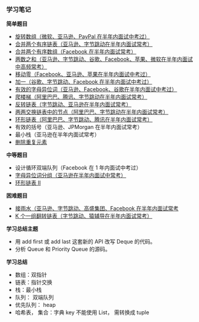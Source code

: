### 学习笔记

**简单题目**

- [旋转数组（微软、亚马逊、PayPal 在半年内面试中考过）](rotate.py)
- [合并两个有序链表（亚马逊、字节跳动在半年内面试常考）](merge.py)
- [合并两个有序数组（Facebook 在半年内面试常考）](mergeTwoLists.py)
- [两数之和（亚马逊、字节跳动、谷歌、Facebook、苹果、微软在半年内面试中高频常考）](twoSum.py.py)
- [移动零（Facebook、亚马逊、苹果在半年内面试中考过）](moveZeroes.py)
- [加一（谷歌、字节跳动、Facebook 在半年内面试中考过）](plusOne.py)
- [有效的字母异位词（亚马逊、Facebook、谷歌在半年内面试中考过）](isAnagram.py)
- [爬楼梯（阿里巴巴、腾讯、字节跳动在半年内面试常考）](Climbing_Stairs.py)
- [反转链表（字节跳动、亚马逊在半年内面试常考）](reverseList.py)
- [两两交换链表中的节点（阿里巴巴、字节跳动在半年内面试常考）](swapPairs.py)
- [环形链表（阿里巴巴、字节跳动、腾讯在半年内面试常考）](hasCycle.py)
- 有效的括号（亚马逊、JPMorgan 在半年内面试常考）
- 最小栈（亚马逊在半年内面试常考）
- [删除重复元素](removeDuplicates.py)

**中等题目**

- 设计循环双端队列（Facebook 在 1 年内面试中考过）
- [字母异位词分组（亚马逊在半年内面试中常考）](groupAnagrams.py)
- [环形链表 II](detectCycle.py)

**困难题目**

- [接雨水（亚马逊、字节跳动、高盛集团、Facebook 在半年内面试常考](trap.py)
- [K 个一组翻转链表（字节跳动、猿辅导在半年内面试常考）](reverseKGroup.py)

**学习总结主题**

- 用 add first 或 add last 这套新的 API 改写 Deque 的代码。
- 分析 Queue 和 Priority Queue 的源码。

**学习总结**

- 数组：双指针
- 链表：指针交换
- 栈：最小栈
- 队列： 双端队列
- 优先队列： heap
- 哈希表， 集合：字典 key 不能使用 List， 需转换成 tuple